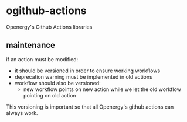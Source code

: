 # ogithub-actions
Openergy's Github Actions libraries

## maintenance
if an action must be modified:
- it should be versioned in order to ensure working workflows
- deprecation warning must be implemented in old actions
- workflow should also be versioned:
    - new workflow points on new action while we let the old workflow pointing on old action
    
This versioning is important so that all Openergy's github actions can always work. 
